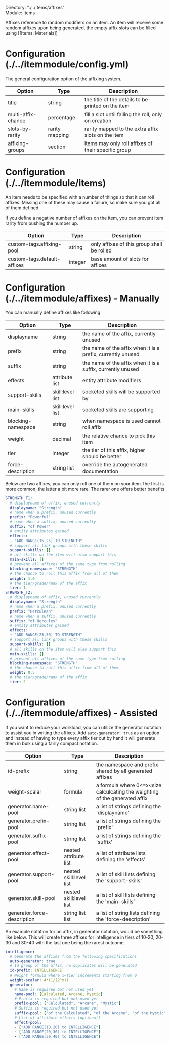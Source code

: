 Directory: "./../Items/affixes"  
Module: Items

Affixes reference to random modifiers on an item. An item will receive some random affixes upon being generated, the empty affix slots can be filled using [[Items: Materials]] 

# Configuration (./../itemmodule/config.yml)

The general configuration option of the affixing system.

| Option | Type | Description |
|-|-|-|
| title | string | the title of the details to be printed on the item |
| multi-affix-chance | percentage | fill a slot until failing the roll, only on creation |
| slots-by-rarity | rarity mapping | rarity mapped to the extra affix slots on the item |
| affixing-groups | section | items may only roll affixes of their specific group |

# Configuration (./../itemmodule/items)

An item needs to be specified with a number of things so that it can roll affixes. Missing one of these may cause a failure, so make sure you got all of them defined.

If you define a negative number of affixes on the item, you can prevent item rarity from pushing the number up.

| Option | Type | Description |
|-|-|-|
| custom-tags.affixing-pool | string | only affixes of this group shall be rolled |
| custom-tags.default-affixes | integer | base amount of slots for affixes |

# Configuration (./../itemmodule/affixes) - Manually

You can manually define affixes like following

| Option | Type | Description |
|-|-|-|
| displayname | string | the name of the affix, currently unused |
| prefix | string | the name of the affix when it is a prefix, currently unused |
| suffix | string | the name of the affix when it is a suffix, currently unused | 
| effects | attribute list | entity attribute modifiers |
| support-skills | skill:level list | socketed skills will be supported by |
| main-skills | skill:level list | socketed skills are supporting |
| blocking-namespace | string | when namespace is used cannot roll affix |
| weight | decimal | the relative chance to pick this item |
| tier | integer | the tier of this affix, higher should be better |
| force-description | string list | override the autogenerated documentation |

Below are two affixes, you can only roll one of them on your item.The first is more common, the latter a bit more rare. The rarer one offers better benefits

```yml
STRENGTH_T1:
  # displayname of affix, unused currently
  displayname: "Strength"
  # name when a prefix, unused currently
  prefix: "Powerful"
  # name when a suffix, unused currently
  suffix: "of Power"
  # entity attributes gained
  effects:
  - "ADD RANGE(15,25) TO STRENGTH"
  # support all link groups with these skills
  support-skills: []
  # all skills on the item will also support this
  main-skills: []
  # prevent all affixes of the same type from rolling
  blocking-namespace: "STRENGTH"
  # the chance to roll this affix from all of them
  weight: 1.0
  # the tier/grade/rank of the affix
  tier: 1
STRENGTH_T2:
  # displayname of affix, unused currently
  displayname: "Strength"
  # name when a prefix, unused currently
  prefix: "Herculean"
  # name when a suffix, unused currently
  suffix: "of Hercules"
  # entity attributes gained
  effects:
  - "ADD RANGE(25,50) TO STRENGTH"
  # support all link groups with these skills
  support-skills: []
  # all skills on the item will also support this
  main-skills: []
  # prevent all affixes of the same type from rolling
  blocking-namespace: "STRENGTH"
  # the chance to roll this affix from all of them
  weight: 0.5
  # the tier/grade/rank of the affix
  tier: 2
```

# Configuration (./../itemmodule/affixes) - Assisted

If you want to reduce your workload, you can utilize the generator notation to assist you in writing the affixes. Add `auto-generator: true` as an option and instead of having to type every affix tier out by hand it will generate them in bulk using a fairly compact notation.

| Option | Type | Description |
|-|-|-|
| id-prefix | string | the namespace and prefix shared by all generated affixes |
| weight-scalar | formula | a formula where 0<=x<size calculcating the weighting of the generated affix | 
| generator.name-pool | string list | a list of strings defining the 'displayname' | 
| generator.prefix-pool | string list | a list of strings defining the 'prefix' | 
| generator.suffix-pool | string list | a list of strings defining the 'suffix' | 
| generator.effect-pool | nested attribute list | a list of attribute lists defining the 'effects' | 
| generator.support-pool | nested skill:level list | a list of skill lists defining the 'support-skills' |
| generator.skill-pool | nested skill:level list | a list of skill lists defining the 'main-skills' |
| generator.force-description | string list list | a list of string lists defining the 'force-description' |

An example notation for an affix, in generator notation, would be something like below. This will create three affixes for intelligence in tiers of 10-20, 20-30 and 30-40 with the last one being the rarest outcome. 

```yml
intelligence:
  # Generate the affixes from the following specifications
  auto-generator: true
  # Id group of the affix, no duplicates will be generated
  id-prefix: INTELLIGENCE
  # Weight formula where x=tier increments starting from 0
  weight-scalar: 4*(1/(2^x))
  generator:
    # Name is required but not used yet
    name-pool: [Calculated, Arcane, Mystic]
    # Prefix is required but not used yet
    prefix-pool: ["Calculated", "Arcane", "Mystic"]
    # Suffix is required but not used yet
    suffix-pool: ["of the Calculated", "of the Arcane", "of the Mystic"]
    # List of attribute effects (optional)
    effect-pool:
    - ["ADD RANGE(10,20) to INTELLIGENCE"]
    - ["ADD RANGE(20,30) to INTELLIGENCE"]
    - ["ADD RANGE(30,40) to INTELLIGENCE"]
```